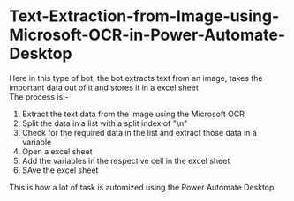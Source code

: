 # Text-Extraction-from-Image-using-Microsoft-OCR-in-Power-Automate-Desktop
Here in this type of bot, the bot extracts text from an image, takes the important data out of it and stores it in a excel sheet  
The process is:-
1. Extract the text data from the image using the Microsoft OCR
2. Split the data in a list with a split index of "\n"
3. Check for the required data in the list and extract those data in a variable
4. Open a excel sheet
5. Add the variables in the respective cell in the excel sheet
6. SAve the excel sheet

This is how a lot of task is automized using the Power Automate Desktop
